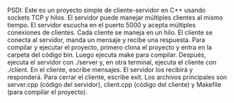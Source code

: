 PSDI: 
  Este es un proyecto simple de cliente-servidor en C++ usando sockets TCP y hilos. El servidor puede manejar múltiples clientes al mismo tiempo.
  El servidor escucha en el puerto 5000 y acepta múltiples conexiones de clientes. Cada cliente se maneja en un hilo. El cliente se conecta al servidor, manda un mensaje y recibe una respuesta.
  Para compilar y ejecutar el proyecto, primero clona el proyecto y entra en la carpeta del código bin. Luego ejecuta make para compilar.
  Después, ejecuta el servidor con ./server y, en otra terminal, ejecuta el cliente con ./client. En el cliente, escribe mensajes. El servidor los recibirá y responderá. Para cerrar el cliente, escribe exit.
  Los archivos principales son server.cpp (código del servidor), client.cpp (código del cliente) y Makefile (para compilar el proyecto).
